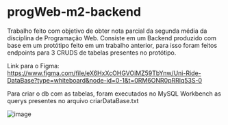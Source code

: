 # progWeb-m2-backend

Trabalho feito com objetivo de obter nota parcial da segunda média da disciplina de Programação Web. 
Consiste em um Backend produzido com base em um protótipo feito em um trabalho anterior, para isso foram feitos endpoints para 3 CRUDS de tabelas presentes no protótipo. 

Link para o Figma: https://www.figma.com/file/eX6HxXcOHGVOiMZ59TbYnw/Uni-Ride-DataBase?type=whiteboard&node-id=0-1&t=0RM6ONR0pRRlq53S-0

Para criar o db com as tabelas, foram executados no MySQL Workbench as querys presentes no arquivo criarDataBase.txt

![image](https://github.com/AllanLimaS/progWeb-m2-backend/assets/49033925/a2920f62-85d1-4571-b73c-9dadec6529ca)
